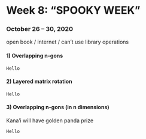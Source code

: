 # Week 8: “SPOOKY WEEK”
### October 26 – 30, 2020
open book / internet / can’t use library operations

#### 1) Overlapping n-gons
```
Hello
```
#### 2) Layered matrix rotation
```
Hello
```
#### 3) Overlapping n-gons (in n dimensions)
Kana’i will have golden panda prize
```
Hello
```
